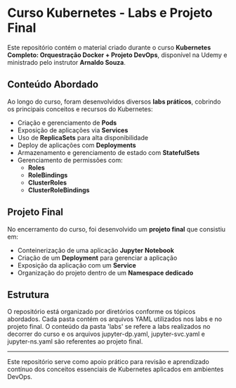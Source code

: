 # Curso Kubernetes - Labs e Projeto Final

Este repositório contém o material criado durante o curso **Kubernetes Completo: Orquestração Docker + Projeto DevOps**, disponível na Udemy e ministrado pelo instrutor **Arnaldo Souza**.

## Conteúdo Abordado

Ao longo do curso, foram desenvolvidos diversos **labs práticos**, cobrindo os principais conceitos e recursos do Kubernetes:

- Criação e gerenciamento de **Pods**
- Exposição de aplicações via **Services**
- Uso de **ReplicaSets** para alta disponibilidade
- Deploy de aplicações com **Deployments**
- Armazenamento e gerenciamento de estado com **StatefulSets**
- Gerenciamento de permissões com:
  - **Roles**
  - **RoleBindings**
  - **ClusterRoles**
  - **ClusterRoleBindings**

## Projeto Final

No encerramento do curso, foi desenvolvido um **projeto final** que consistiu em:

- Conteinerização de uma aplicação **Jupyter Notebook**
- Criação de um **Deployment** para gerenciar a aplicação
- Exposição da aplicação com um **Service**
- Organização do projeto dentro de um **Namespace dedicado**

## Estrutura

O repositório está organizado por diretórios conforme os tópicos abordados. Cada pasta contém os arquivos YAML utilizados nos labs e no projeto final. O conteúdo da pasta 'labs' se refere a labs realizados no decorrer do curso e os arquivos jupyter-dp.yaml, jupyter-svc.yaml e jupyter-ns.yaml são referentes ao projeto final.

---

Este repositório serve como apoio prático para revisão e aprendizado contínuo dos conceitos essenciais de Kubernetes aplicados em ambientes DevOps.
